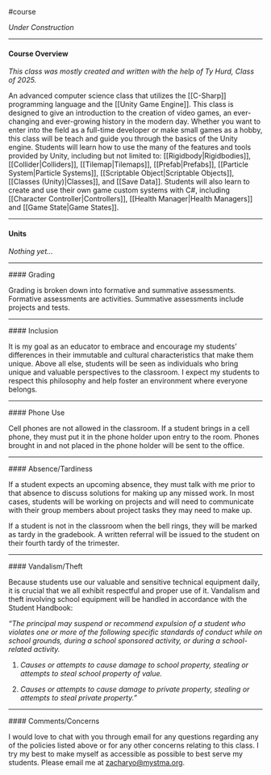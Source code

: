 #course

*Under Construction*

----
#### Course Overview

*This class was mostly created and written with the help of Ty Hurd, Class of 2025.*

An advanced computer science class that utilizes the [[C-Sharp]] programming language and the [[Unity Game Engine]]. This class is designed to give an introduction to the creation of video games, an ever-changing and ever-growing history in the modern day. Whether you want to enter into the field as a full-time developer or make small games as a hobby, this class will be teach and guide you through the basics of the Unity engine.  Students will learn how to use the many of the features and tools provided by Unity, including but not limited to: [[Rigidbody|Rigidbodies]], [[Collider|Colliders]], [[Tilemap|Tilemaps]], [[Prefab|Prefabs]], [[Particle System|Particle Systems]], [[Scriptable Object|Scriptable Objects]], [[Classes (Unity)|Classes]], and [[Save Data]]. Students will also learn to create and use their own game custom systems with C#, including [[Character Controller|Controllers]], [[Health Manager|Health Managers]] and [[Game State|Game States]]. 

---
#### Units

*Nothing yet...*

<hr>
#### Grading

Grading is broken down into formative and summative assessments. Formative assessments are activities. Summative assessments include projects and tests.

<hr>
#### Inclusion

It is my goal as an educator to embrace and encourage my students’ differences in their immutable and cultural characteristics that make them unique. Above all else, students will be seen as individuals who bring unique and valuable perspectives to the classroom. I expect my students to respect this philosophy and help foster an environment where everyone belongs.

<hr>
#### Phone Use

Cell phones are not allowed in the classroom. If a student brings in a cell phone, they must put it in the phone holder upon entry to the room. Phones brought in and not placed in the phone holder will be sent to the office.

<hr>
#### Absence/Tardiness

If a student expects an upcoming absence, they must talk with me prior to that absence to discuss solutions for making up any missed work. In most cases, students will be working on projects and will need to communicate with their group members about project tasks they may need to make up.

If a student is not in the classroom when the bell rings, they will be marked as tardy in the gradebook. A written referral will be issued to the student on their fourth tardy of the trimester.

<hr>
#### Vandalism/Theft

Because students use our valuable and sensitive technical equipment daily, it is crucial that we all exhibit respectful and proper use of it. Vandalism and theft involving school equipment will be handled in accordance with the Student Handbook:

*“The principal may suspend or recommend expulsion of a student who violates one or more of the following specific standards of conduct while on school grounds, during a school sponsored activity, or during a school-related activity.*

1. *Causes or attempts to cause damage to school property, stealing or attempts to steal school property of value.*
    
2. *Causes or attempts to cause damage to private property, stealing or attempts to steal private property.”*

<hr>
#### Comments/Concerns

I would love to chat with you through email for any questions regarding any of the policies listed above or for any other concerns relating to this class. I try my best to make myself as accessible as possible to best serve my students. Please email me at zacharyo@mystma.org.


